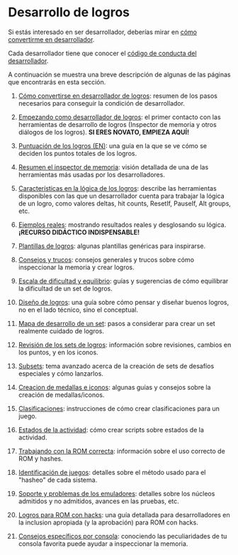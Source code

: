 # Desarrollo de logros

Si estás interesado en ser desarrollador, deberías mirar en [cómo convertirme en desarrollador](/es/developer-docs/how-to-become-an-achievement-developer).

Cada desarrollador tiene que conocer el [código de conducta del desarrollador](/es/guidelines/developers/code-of-conduct).

A continuación se muestra una breve descripción de algunas de las páginas que encontrarás en esta sección.

1. [Cómo convertirse en desarrollador de logros](/es/developer-docs/how-to-become-an-achievement-developer): resumen de los pasos necesarios para conseguir la condición de desarrollador.

2. [Empezando como desarrollador de logros](/es/developer-docs/getting-started-as-an-achievement-developer): el primer contacto con las herramientas de desarrollo de logros (Inspector de memoria y otros diálogos de los logros). **SI ERES NOVATO, EMPIEZA AQUÍ!**

3. [Puntuación de los logros (EN)](/developer-docs/achievement-scoring): una guía en la que se ve cómo se deciden los puntos totales de los logros.

4. [Resumen el inspector de memoria](/es/developer-docs/memory-inspector): visión detallada de una de las herramientas más usadas por los desarrolladores.

5. [Características en la lógica de los logros](/es/orphaned/achievement-logic-features): describe las herramientas disponibles con las que un desarrollador cuenta para trabajar la lógica de un logro, como valores deltas, hit counts, ResetIf, PauseIf, Alt groups, etc.

6. [Ejemplos reales](/es/developer-docs/real-examples): mostrando resultados reales y desglosando su lógica. **¡RECURSO DIDÁCTICO INDISPENSABLE!**

7. [Plantillas de logros](/es/developer-docs/achievement-templates): algunas plantillas genéricas para inspirarse.

8. [Consejos y trucos](/es/developer-docs/tips-and-tricks): consejos generales y trucos sobre cómo inspeccionar la memoria y crear logros.

9. [Escala de dificultad y equilibrio](/es/developer-docs/difficulty-scale-and-balance): guías y sugerencias de cómo equilibrar la dificultad de un set de logros.

10. [Diseño de logros](/es/developer-docs/achievement-design): una guía sobre cómo pensar y diseñar buenos logros, no en el lado técnico, sino el conceptual.

11. [Mapa de desarrollo de un set](/es/developer-docs/set-development-roadmap): pasos a considerar para crear un set realmente cuidado de logros.

12. [Revisión de los sets de logros](/es/guidelines/content/achievement-set-revisions): información sobre revisiones, cambios en los puntos, y en los iconos.

13. [Subsets](/es/guidelines/content/subsets): tema avanzado acerca de la creación de sets de desafíos especiales y cómo lanzarlos.

14. [Creacion de medallas e iconos](/es/guidelines/content/badge-and-icon-guidelines): algunas guías y consejos sobre la creación de medallas/iconos.

15. [Clasificaciones](/es/developer-docs/leaderboards): instrucciones de cómo crear clasificaciones para un juego.

16. [Estados de la actividad](/es/developer-docs/rich-presence): cómo crear scripts sobre estados de la actividad.
 
17. [Trabajando con la ROM correcta](/es/guidelines/content/working-with-the-right-rom): información sobre el uso correcto de ROM y hashes.
 
18. [Identificación de juegos](/es/developer-docs/game-identification): detalles sobre el método usado para el "hasheo" de cada sistema. 

20. [Soporte y problemas de los emuladores](/es/general/emulator-support-and-issues): detalles sobre los núcleos admitidos y no admitidos, avances en las pruebas, etc.

21. [Logros para ROM con hacks](/es/guidelines/content/achievements-for-rom-hacks): una guía detallada para desarrolladores en la inclusion apropiada (y la aprobación) para ROM con hacks.

22. [Consejos específicos por consola](/es/developer-docs/console-specific-tips): conociendo las peculiaridades de tu consola favorita puede ayudar a inspeccionar la memoria.
